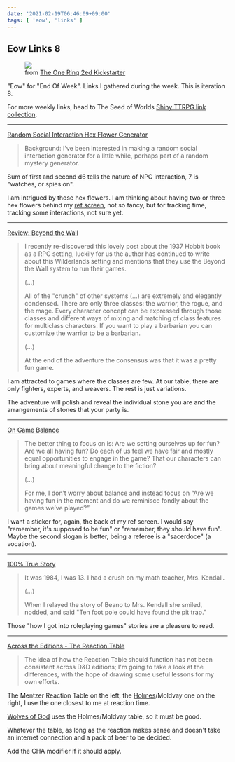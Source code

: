 ```yaml
---
date: '2021-02-19T06:46:09+09:00'
tags: [ 'eow', 'links' ]
---
```


## Eow Links 8

<figure class="right">
<a href="images/20210219_party.jpg"><img src="images/20210219_party.jpg" loading="lazy" /></a>
<figcaption>from <a href="https://www.kickstarter.com/projects/1192053011/the-one-ring-roleplaying-game-second-edition">The One Ring 2ed Kickstarter</a></figcaption>
</figure>

"Eow" for "End Of Week". Links I gathered during the week. This is iteration 8.

For more weekly links, head to The Seed of Worlds [Shiny TTRPG link collection](https://seedofworlds.blogspot.com/search/label/weekly%20links).

<hr/>

[Random Social Interaction Hex Flower Generator](https://goblinshenchman.wordpress.com/2021/02/15/random-social-interaction-hex-flower-generator/)

> Background: I’ve been interested in making a random social interaction generator for a little while, perhaps part of a random mystery generator.

Sum of first and second d6 tells the nature of NPC interaction, 7 is "watches, or spies on".

I am intrigued by those hex flowers. I am thinking about having two or three hex flowers behind my [ref screen](/20210215.html?t=Ref_Screen&f=eow8), not so fancy, but for tracking time, tracking some interactions, not sure yet.

<hr/>

[Review: Beyond the Wall](https://fistsofcinderandstone.blogspot.com/2021/02/review-beyond-wall.html)

> I recently re-discovered this lovely post about the 1937 Hobbit book as a RPG setting, luckily for us the author has continued to write about this Wilderlands setting and mentions that they use the Beyond the Wall system to run their games.
>
> (...)
>
> All of the "crunch" of other systems (...) are extremely and elegantly condensed. There are only three classes: the warrior, the rogue, and the mage. Every character concept can be expressed through those classes and different ways of mixing and matching of class features for multiclass characters. If you want to play a barbarian you can customize the warrior to be a barbarian.
>
> (...)
>
> At the end of the adventure the consensus was that it was a pretty fun game.

I am attracted to games where the classes are few. At our table, there are only fighters, experts, and weavers. The rest is just variations.

The adventure will polish and reveal the individual stone you are and the arrangements of stones that your party is.

<hr/>

[On Game Balance](https://takeonrules.com/2021/02/14/on-game-balance/)

> The better thing to focus on is: Are we setting ourselves up for fun? Are we all having fun? Do each of us feel we have fair and mostly equal opportunities to engage in the game? That our characters can bring about meaningful change to the fiction?
>
> (...)
>
> For me, I don’t worry about balance and instead focus on “Are we having fun in the moment and do we reminisce fondly about the games we’ve played?”

I want a sticker for, again, the back of my ref screen. I would say "remember, it's supposed to be fun" or "remember, they should have fun". Maybe the second slogan is better, being a referee is a "sacerdoce" (a vocation).

<hr/>

[100% True Story](https://doomslakers.blogspot.com/2021/02/100-true-story.html)

> It was 1984, I was 13. I had a crush on my math teacher, Mrs. Kendall.
>
> (...)
>
> When I relayed the story of Beano to Mrs. Kendall she smiled, nodded, and said "Ten foot pole could have found the pit trap."

Those "how I got into roleplaying games" stories are a pleasure to read.

<hr/>

[Across the Editions - The Reaction Table](https://osrsimulacrum.blogspot.com/2020/09/across-editions-reaction-table.html)

> The idea of how the Reaction Table should function has not been consistent across D&D editions; I'm going to take a look at the differences, with the hope of drawing some useful lessons for my own efforts.

The Mentzer Reaction Table on the left, the [Holmes](/20210217.html?t=Doctor_Holmes&f=eow8)/Moldvay one on the right, I use the one closest to me at reaction time.

[Wolves of God](https://www.drivethrurpg.com/product/308470/Wolves-of-God-Adventures-in-Dark-Ages-England?affiliate_id=2746229) uses the Holmes/Moldvay table, so it must be good.

Whatever the table, as long as the reaction makes sense and doesn't take an internet connection and a pack of beer to be decided.

Add the CHA modifier if it should apply.

